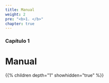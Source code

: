 ```yaml
---
title: Manual
weight: 2
pre: "<b>1. </b>"
chapter: true
---
```


### Capítulo 1

# Manual

{{% children depth="1" showhidden="true" %}}
